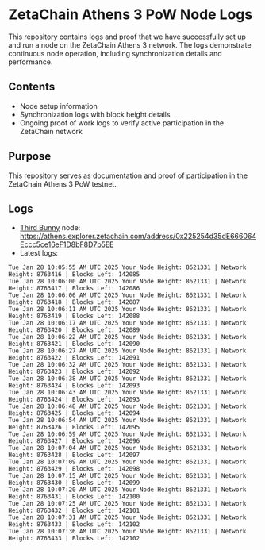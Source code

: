 # ZetaChain Athens 3 PoW Node Logs
This repository contains logs and proof that we have successfully set up and run a node on the ZetaChain Athens 3 network. The logs demonstrate continuous node operation, including synchronization details and performance.

## Contents
- Node setup information
- Synchronization logs with block height details
- Ongoing proof of work logs to verify active participation in the ZetaChain network

## Purpose
This repository serves as documentation and proof of participation in the ZetaChain Athens 3 PoW testnet.

## Logs

- [Third Bunny](https://thirdbunny.xyz/) node: https://athens.explorer.zetachain.com/address/0x225254d35dE666064Eccc5ce16eF1D8bF8D7b5EE
- Latest logs:
```
Tue Jan 28 10:05:55 AM UTC 2025 Your Node Height: 8621331 | Network Height: 8763416 | Blocks Left: 142085
Tue Jan 28 10:06:00 AM UTC 2025 Your Node Height: 8621331 | Network Height: 8763417 | Blocks Left: 142086
Tue Jan 28 10:06:06 AM UTC 2025 Your Node Height: 8621331 | Network Height: 8763418 | Blocks Left: 142087
Tue Jan 28 10:06:11 AM UTC 2025 Your Node Height: 8621331 | Network Height: 8763419 | Blocks Left: 142088
Tue Jan 28 10:06:17 AM UTC 2025 Your Node Height: 8621331 | Network Height: 8763420 | Blocks Left: 142089
Tue Jan 28 10:06:22 AM UTC 2025 Your Node Height: 8621331 | Network Height: 8763421 | Blocks Left: 142090
Tue Jan 28 10:06:27 AM UTC 2025 Your Node Height: 8621331 | Network Height: 8763422 | Blocks Left: 142091
Tue Jan 28 10:06:32 AM UTC 2025 Your Node Height: 8621331 | Network Height: 8763423 | Blocks Left: 142092
Tue Jan 28 10:06:38 AM UTC 2025 Your Node Height: 8621331 | Network Height: 8763424 | Blocks Left: 142093
Tue Jan 28 10:06:43 AM UTC 2025 Your Node Height: 8621331 | Network Height: 8763424 | Blocks Left: 142093
Tue Jan 28 10:06:48 AM UTC 2025 Your Node Height: 8621331 | Network Height: 8763425 | Blocks Left: 142094
Tue Jan 28 10:06:54 AM UTC 2025 Your Node Height: 8621331 | Network Height: 8763426 | Blocks Left: 142095
Tue Jan 28 10:06:59 AM UTC 2025 Your Node Height: 8621331 | Network Height: 8763427 | Blocks Left: 142096
Tue Jan 28 10:07:04 AM UTC 2025 Your Node Height: 8621331 | Network Height: 8763428 | Blocks Left: 142097
Tue Jan 28 10:07:09 AM UTC 2025 Your Node Height: 8621331 | Network Height: 8763429 | Blocks Left: 142098
Tue Jan 28 10:07:15 AM UTC 2025 Your Node Height: 8621331 | Network Height: 8763430 | Blocks Left: 142099
Tue Jan 28 10:07:20 AM UTC 2025 Your Node Height: 8621331 | Network Height: 8763431 | Blocks Left: 142100
Tue Jan 28 10:07:25 AM UTC 2025 Your Node Height: 8621331 | Network Height: 8763432 | Blocks Left: 142101
Tue Jan 28 10:07:31 AM UTC 2025 Your Node Height: 8621331 | Network Height: 8763433 | Blocks Left: 142102
Tue Jan 28 10:07:36 AM UTC 2025 Your Node Height: 8621331 | Network Height: 8763433 | Blocks Left: 142102
```
